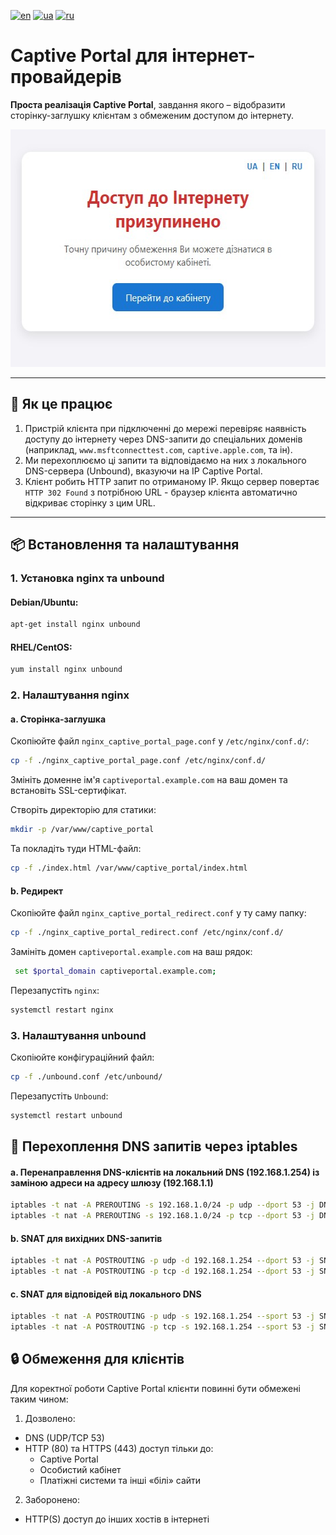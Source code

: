 [![en](https://img.shields.io/badge/lang-en-red.svg)](README_EN.md)
[![ua](https://img.shields.io/badge/lang-ua-yellow.svg)](README.md)
[![ru](https://img.shields.io/badge/lang-ru-blue.svg)](README_RU.md)

# Captive Portal для інтернет-провайдерів

**Проста реалізація Captive Portal**, завдання якого – відобразити сторінку-заглушку клієнтам з обмеженим доступом до інтернету.

<img src="https://raw.githubusercontent.com/Nekkoy/Captive-Portal/main/img_ua.jpg" width="560" height="380">

---

## 🔧 Як це працює

1. Пристрій клієнта при підключенні до мережі перевіряє наявність доступу до інтернету через DNS-запити до спеціальних доменів (наприклад, `www.msftconnecttest.com`, `captive.apple.com`, та ін).
2. Ми перехоплюємо ці запити та відповідаємо на них з локального DNS-сервера (Unbound), вказуючи на IP Captive Portal.
3. Клієнт робить HTTP запит по отриманому IP. Якщо сервер повертає `HTTP 302 Found` з потрібною URL - браузер клієнта автоматично відкриває сторінку з цим URL.

---

## 📦 Встановлення та налаштування

### 1. Установка nginx та unbound

#### Debian/Ubuntu:
```bash
apt-get install nginx unbound
```

#### RHEL/CentOS:
```bash
yum install nginx unbound
```

### 2. Налаштування nginx
#### a. Сторінка-заглушка
Скопіюйте файл `nginx_captive_portal_page.conf` у `/etc/nginx/conf.d/`:
```bash
cp -f ./nginx_captive_portal_page.conf /etc/nginx/conf.d/
```
Змініть доменне ім'я `captiveportal.example.com` на ваш домен та встановіть SSL-сертифікат.

Створіть директорію для статики:
```bash
mkdir -p /var/www/captive_portal
```

Та покладіть туди HTML-файл:
```bash
cp -f ./index.html /var/www/captive_portal/index.html
```

#### b. Редирект
Скопіюйте файл `nginx_captive_portal_redirect.conf` у ту саму папку:
```bash
cp -f ./nginx_captive_portal_redirect.conf /etc/nginx/conf.d/
```
Замініть домен `captiveportal.example.com` на ваш рядок:
```bash
 set $portal_domain captiveportal.example.com;
```

Перезапустіть `nginx`:
```bash
systemctl restart nginx
```

### 3. Налаштування unbound
Скопіюйте конфігураційний файл:
```bash
cp -f ./unbound.conf /etc/unbound/
```

Перезапустіть `Unbound`:
```bash
systemctl restart unbound
```

## 🔐 Перехоплення DNS запитів через iptables
#### a. Перенаправлення DNS-клієнтів на локальний DNS (192.168.1.254) із заміною адреси на адресу шлюзу (192.168.1.1)
```bash
iptables -t nat -A PREROUTING -s 192.168.1.0/24 -p udp --dport 53 -j DNAT --to-destination 192.168.1.254:53
iptables -t nat -A PREROUTING -s 192.168.1.0/24 -p tcp --dport 53 -j DNAT --to-destination 192.168.1.254:53
```
#### b. SNAT для вихідних DNS-запитів
```bash
iptables -t nat -A POSTROUTING -p udp -d 192.168.1.254 --dport 53 -j SNAT --to-source 192.168.1.1
iptables -t nat -A POSTROUTING -p tcp -d 192.168.1.254 --dport 53 -j SNAT --to-source 192.168.1.1
```

#### c. SNAT для відповідей від локального DNS
```bash
iptables -t nat -A POSTROUTING -p udp -s 192.168.1.254 --sport 53 -j SNAT --to-source 192.168.1.1
iptables -t nat -A POSTROUTING -p tcp -s 192.168.1.254 --sport 53 -j SNAT --to-source 192.168.1.1
```

## 🔒 Обмеження для клієнтів
Для коректної роботи Captive Portal клієнти повинні бути обмежені таким чином:

1. Дозволено:
 - DNS (UDP/TCP 53)
 - HTTP (80) та HTTPS (443) доступ тільки до:
   - Captive Portal
   - Особистий кабінет
   - Платіжні системи та інші «білі» сайти

2. Заборонено:
 - HTTP(S) доступ до інших хостів в інтернеті
